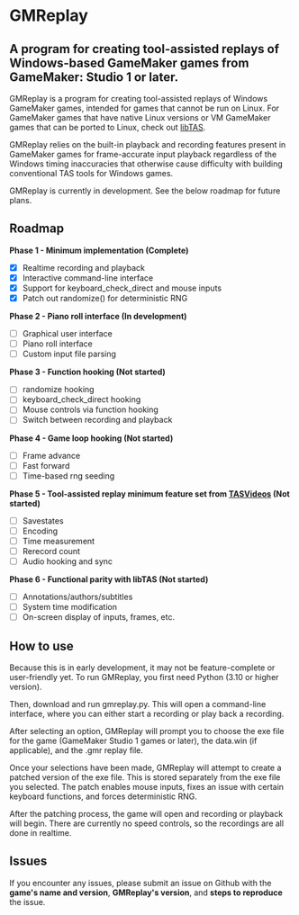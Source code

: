 # GMReplay
## A program for creating tool-assisted replays of Windows-based GameMaker games from GameMaker: Studio 1 or later.

GMReplay is a program for creating tool-assisted replays of Windows GameMaker games, intended for games that cannot be run on Linux. For GameMaker games that have native Linux versions or VM GameMaker games that can be ported to Linux, check out [libTAS](https://github.com/clementgallet/libTAS).

GMReplay relies on the built-in playback and recording features present in GameMaker games for frame-accurate input playback regardless of the Windows timing inaccuracies that otherwise cause difficulty with building conventional TAS tools for Windows games.

GMReplay is currently in development. See the below roadmap for future plans.

## Roadmap
**Phase 1 - Minimum implementation (Complete)**
- [X] Realtime recording and playback
- [X] Interactive command-line interface
- [X] Support for keyboard_check_direct and mouse inputs
- [X] Patch out randomize() for deterministic RNG

**Phase 2 - Piano roll interface (In development)**
- [ ] Graphical user interface
- [ ] Piano roll interface
- [ ] Custom input file parsing

**Phase 3 - Function hooking (Not started)**
- [ ] randomize hooking
- [ ] keyboard_check_direct hooking
- [ ] Mouse controls via function hooking
- [ ] Switch between recording and playback

**Phase 4 - Game loop hooking (Not started)**
- [ ] Frame advance
- [ ] Fast forward
- [ ] Time-based rng seeding

**Phase 5 - Tool-assisted replay minimum feature set from [TASVideos](https://tasvideos.org/Emulatorresources/Requirements) (Not started)**
- [ ] Savestates
- [ ] Encoding
- [ ] Time measurement
- [ ] Rerecord count
- [ ] Audio hooking and sync

**Phase 6 - Functional parity with libTAS (Not started)**
- [ ] Annotations/authors/subtitles
- [ ] System time modification
- [ ] On-screen display of inputs, frames, etc.

## How to use

Because this is in early development, it may not be feature-complete or user-friendly yet. To run GMReplay, you first need Python (3.10 or higher version).

Then, download and run gmreplay.py. This will open a command-line interface, where you can either start a recording or play back a recording.

After selecting an option, GMReplay will prompt you to choose the exe file for the game (GameMaker Studio 1 games or later), the data.win (if applicable), and the .gmr replay file.

Once your selections have been made, GMReplay will attempt to create a patched version of the exe file. This is stored separately from the exe file you selected. The patch enables mouse inputs, fixes an issue with certain keyboard functions, and forces deterministic RNG.

After the patching process, the game will open and recording or playback will begin. There are currently no speed controls, so the recordings are all done in realtime.

## Issues

If you encounter any issues, please submit an issue on Github with the **game's name and version**, **GMReplay's version**, and **steps to reproduce** the issue.

